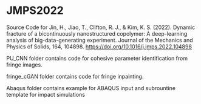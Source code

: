 # JMPS2022
Source Code for Jin, H., Jiao, T., Clifton, R. J., & Kim, K. S. (2022). Dynamic fracture of a bicontinuously nanostructured copolymer: A deep-learning analysis of big-data-generating experiment. Journal of the Mechanics and Physics of Solids, 164, 104898. https://doi.org/10.1016/j.jmps.2022.104898

PU_CNN folder contains code for cohesive parameter identification from fringe images.

fringe_cGAN folder contains code for fringe inpainting.

Abaqus folder contains example for ABAQUS input and subrountine template for impact simulations
